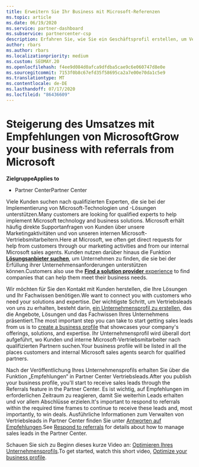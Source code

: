 ```yaml
---
title: Erweitern Sie Ihr Business mit Microsoft-Referenzen
ms.topic: article
ms.date: 06/19/2020
ms.service: partner-dashboard
ms.subservice: partnercenter-csp
description: Erfahren Sie, wie Sie ein Geschäftsprofil erstellen, um Vertriebs Leads über die Partner Center-Referenzfunktion zu generieren, und dann auf diese Verweise zu reagieren.
author: rbars
ms.author: rbars
ms.localizationpriority: medium
ms.custom: SEOMAY.20
ms.openlocfilehash: f4ee9d084d0afca9dfdba5cae9c6e060747d8e0e
ms.sourcegitcommit: 7153f0b8c67efd35f58695ca2a7e00e70da1c5e9
ms.translationtype: MT
ms.contentlocale: de-DE
ms.lasthandoff: 07/17/2020
ms.locfileid: "86436609"
---
```

# <a name="grow-your-business-with-referrals-from-microsoft"></a><span data-ttu-id="65c84-103">Steigerung des Umsatzes mit Empfehlungen von Microsoft</span><span class="sxs-lookup"><span data-stu-id="65c84-103">Grow your business with referrals from Microsoft</span></span>

<span data-ttu-id="65c84-104">**Zielgruppe**</span><span class="sxs-lookup"><span data-stu-id="65c84-104">**Applies to**</span></span>

- <span data-ttu-id="65c84-105">Partner Center</span><span class="sxs-lookup"><span data-stu-id="65c84-105">Partner Center</span></span>

<span data-ttu-id="65c84-106">Viele Kunden suchen nach qualifizierten Experten, die sie bei der Implementierung von Microsoft-Technologien und -Lösungen unterstützen.</span><span class="sxs-lookup"><span data-stu-id="65c84-106">Many customers are looking for qualified experts to help implement Microsoft technology and business solutions.</span></span> <span data-ttu-id="65c84-107">Microsoft erhält häufig direkte Supportanfragen von Kunden über unsere Marketingaktivitäten und von unseren internen Microsoft-Vertriebsmitarbeitern.</span><span class="sxs-lookup"><span data-stu-id="65c84-107">Here at Microsoft, we often get direct requests for help from customers through our marketing activities and from our internal Microsoft sales agents.</span></span> <span data-ttu-id="65c84-108">Kunden nutzen darüber hinaus die Funktion [**Lösungsanbieter suchen**](https://www.microsoft.com/solution-providers/search), um Unternehmen zu finden, die sie bei der Erfüllung ihrer Unternehmensanforderungen unterstützen können.</span><span class="sxs-lookup"><span data-stu-id="65c84-108">Customers also use the [**Find a solution provider** experience](https://www.microsoft.com/solution-providers/search) to find companies that can help them meet their business needs.</span></span> 

<span data-ttu-id="65c84-109">Wir möchten für Sie den Kontakt mit Kunden herstellen, die Ihre Lösungen und Ihr Fachwissen benötigen.</span><span class="sxs-lookup"><span data-stu-id="65c84-109">We want to connect you with customers who need your solutions and expertise.</span></span> <span data-ttu-id="65c84-110">Der wichtigste Schritt, um Vertriebsleads von uns zu erhalten, besteht darin, [ein Unternehmensprofil zu erstellen](create-a-marketing-profile.md), das die Angebote, Lösungen und das Fachwissen Ihres Unternehmens präsentiert.</span><span class="sxs-lookup"><span data-stu-id="65c84-110">The most important step you can take to start getting sales leads from us is to [create a business profile](create-a-marketing-profile.md) that showcases your company's offerings, solutions, and expertise.</span></span> <span data-ttu-id="65c84-111">Ihr Unternehmensprofil wird überall dort aufgeführt, wo Kunden und interne Microsoft-Vertriebsmitarbeiter nach qualifizierten Partnern suchen.</span><span class="sxs-lookup"><span data-stu-id="65c84-111">Your business profile will be listed in all the places customers and internal Microsoft sales agents search for qualified partners.</span></span> 

 <span data-ttu-id="65c84-112">Nach der Veröffentlichung Ihres Unternehmensprofils erhalten Sie über die Funktion „Empfehlungen“ in Partner Center Vertriebsleads.</span><span class="sxs-lookup"><span data-stu-id="65c84-112">After you publish your business profile, you'll start to receive sales leads through the Referrals feature in the Partner Center.</span></span> <span data-ttu-id="65c84-113">Es ist wichtig, auf Empfehlungen im erforderlichen Zeitraum zu reagieren, damit Sie weiterhin Leads erhalten und vor allem Abschlüsse erzielen.</span><span class="sxs-lookup"><span data-stu-id="65c84-113">It's important to respond to referrals within the required time frames to continue to receive these leads and, most importantly, to win deals.</span></span> <span data-ttu-id="65c84-114">Ausführliche Informationen zum Verwalten von Vertriebsleads in Partner Center finden Sie unter [Antworten auf Empfehlungen](responding-to-referrals.md).</span><span class="sxs-lookup"><span data-stu-id="65c84-114">See [Respond to referrals](responding-to-referrals.md) for details about how to manage sales leads in the Partner Center.</span></span>  

<span data-ttu-id="65c84-115">Schauen Sie sich zu Beginn dieses kurze Video an: [Optimieren Ihres Unternehmensprofils](https://player.vimeo.com/video/252788046).</span><span class="sxs-lookup"><span data-stu-id="65c84-115">To get started, watch this short video, [Optimize your business profile](https://player.vimeo.com/video/252788046).</span></span>  
